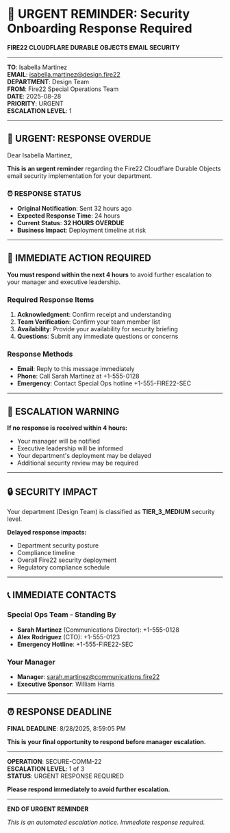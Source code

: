 # 🚨 URGENT REMINDER: Security Onboarding Response Required

**FIRE22 CLOUDFLARE DURABLE OBJECTS EMAIL SECURITY**

---

**TO**: Isabella Martinez  
**EMAIL**: isabella.martinez@design.fire22  
**DEPARTMENT**: Design Team  
**FROM**: Fire22 Special Operations Team  
**DATE**: 2025-08-28  
**PRIORITY**: URGENT  
**ESCALATION LEVEL**: 1

---

## 🚨 **URGENT: RESPONSE OVERDUE**

Dear Isabella Martinez,

**This is an urgent reminder** regarding the Fire22 Cloudflare Durable Objects email security implementation for your department.

### **⏰ RESPONSE STATUS**

- **Original Notification**: Sent 32 hours ago
- **Expected Response Time**: 24 hours
- **Current Status**: **32 HOURS OVERDUE**
- **Business Impact**: Deployment timeline at risk

---

## 🎯 **IMMEDIATE ACTION REQUIRED**

**You must respond within the next 4 hours** to avoid further escalation to your manager and executive leadership.

### **Required Response Items**

1. **Acknowledgment**: Confirm receipt and understanding
2. **Team Verification**: Confirm your team member list
3. **Availability**: Provide your availability for security briefing
4. **Questions**: Submit any immediate questions or concerns

### **Response Methods**

- **Email**: Reply to this message immediately
- **Phone**: Call Sarah Martinez at +1-555-0128
- **Emergency**: Contact Special Ops hotline +1-555-FIRE22-SEC

---

## 🚨 **ESCALATION WARNING**

**If no response is received within 4 hours:**

- Your manager will be notified
- Executive leadership will be informed
- Your department's deployment may be delayed
- Additional security review may be required

---

## 🔒 **SECURITY IMPACT**

Your department (Design Team) is classified as **TIER_3_MEDIUM** security level.

**Delayed response impacts:**

- Department security posture
- Compliance timeline
- Overall Fire22 security deployment
- Regulatory compliance schedule

---

## 📞 **IMMEDIATE CONTACTS**

### **Special Ops Team - Standing By**

- **Sarah Martinez** (Communications Director): +1-555-0128
- **Alex Rodriguez** (CTO): +1-555-0123
- **Emergency Hotline**: +1-555-FIRE22-SEC

### **Your Manager**

- **Manager**: sarah.martinez@communications.fire22
- **Executive Sponsor**: William Harris

---

## ⏰ **RESPONSE DEADLINE**

**FINAL DEADLINE**: 8/28/2025, 8:59:05 PM

**This is your final opportunity to respond before manager escalation.**

---

**OPERATION**: SECURE-COMM-22  
**ESCALATION LEVEL**: 1 of 3  
**STATUS**: URGENT RESPONSE REQUIRED

**Please respond immediately to avoid further escalation.**

---

**END OF URGENT REMINDER**

_This is an automated escalation notice. Immediate response required._

